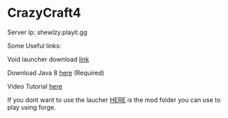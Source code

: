 # CrazyCraft4

Server Ip: shewlzy.playit.gg

Some Useful links: 

Void launcher download [link](https://voidswrath.com/voidlauncher/)

Download Java 8 [here](https://vl4.voidswrath.com/release/jre-8u241-windows-x64.exe) (Required) 

Video Tutorial [here](https://www.youtube.com/watch?v=3jSaKHl3kyU)


If you dont want to use the laucher [HERE](https://github.com/Ranoreal/CrazyCraft4/releases/tag/CrazyCraft4ModsFolder) is the mod folder you can use to play using forge.
